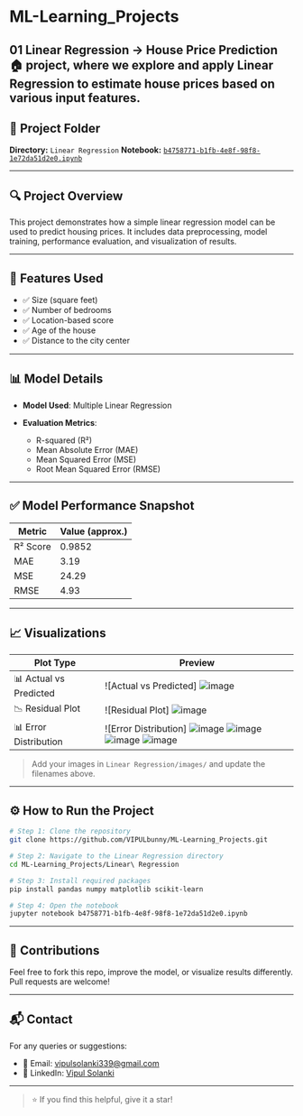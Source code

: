 # ML-Learning_Projects

01 **Linear Regression -> House Price Prediction 🏠** project, 
where we explore and apply **Linear Regression** to estimate house prices based on various input features.
---
## 📁 Project Folder

**Directory:** `Linear Regression`
**Notebook:** [`b4758771-b1fb-4e8f-98f8-1e72da51d2e0.ipynb`](./Linear%20Regression/b4758771-b1fb-4e8f-98f8-1e72da51d2e0.ipynb)

---

## 🔍 Project Overview

This project demonstrates how a simple linear regression model can be used to predict housing prices. It includes data preprocessing, model training, performance evaluation, and visualization of results.

---

## 🧾 Features Used

* ✅ Size (square feet)
* ✅ Number of bedrooms
* ✅ Location-based score
* ✅ Age of the house
* ✅ Distance to the city center

---

## 📊 Model Details

* **Model Used**: Multiple Linear Regression
* **Evaluation Metrics**:

  * R-squared (R²)
  * Mean Absolute Error (MAE)
  * Mean Squared Error (MSE)
  * Root Mean Squared Error (RMSE)

---

## ✅ Model Performance Snapshot

| Metric   | Value (approx.) |
| -------- | --------------- |
| R² Score | 0.9852          |
| MAE      | 3.19            |
| MSE      | 24.29           |
| RMSE     | 4.93            |

---

## 📈 Visualizations

| Plot Type              | Preview                                                |
| ---------------------- | ------------------------------------------------------ |
| 📊 Actual vs Predicted | ![Actual vs Predicted] ![image](https://github.com/user-attachments/assets/ef7e8ad3-13d7-42ae-afcf-ad91ea965354) |
| 📉 Residual Plot       | ![Residual Plot] ![image](https://github.com/user-attachments/assets/30b6a26d-6752-49e0-b154-2ac5d948e272)  |
| 📊 Error Distribution  | ![Error Distribution] ![image](https://github.com/user-attachments/assets/7843316e-7928-477b-90ba-47f23311b6a8) ![image](https://github.com/user-attachments/assets/e6cbd536-2ae7-4550-85cd-9c5bd700463c) ![image](https://github.com/user-attachments/assets/94114127-21c4-4fd4-baaa-df2c3bc34fe4) ![image](https://github.com/user-attachments/assets/7479995b-69ca-41c1-959a-73ff84b36075) |

> Add your images in `Linear Regression/images/` and update the filenames above.

---

## ⚙️ How to Run the Project

```bash
# Step 1: Clone the repository
git clone https://github.com/VIPULbunny/ML-Learning_Projects.git

# Step 2: Navigate to the Linear Regression directory
cd ML-Learning_Projects/Linear\ Regression

# Step 3: Install required packages
pip install pandas numpy matplotlib scikit-learn

# Step 4: Open the notebook
jupyter notebook b4758771-b1fb-4e8f-98f8-1e72da51d2e0.ipynb
```

---

## 🤝 Contributions

Feel free to fork this repo, improve the model, or visualize results differently. Pull requests are welcome!

---

## 📬 Contact

For any queries or suggestions:

* 📧 Email: [vipulsolanki339@gmail.com](mailto:vipulsolanki339@gmail.com)
* 💼 LinkedIn: [Vipul Solanki](https://linkedin.com/in/vipulsolanki777)

---

> ⭐ If you find this helpful, give it a star!
